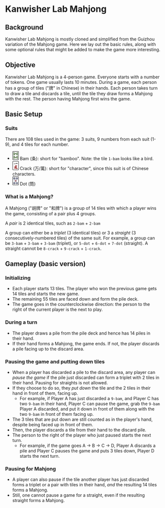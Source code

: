 # Kanwisher Lab Mahjong

## Background
Kanwisher Lab Mahjong is mostly cloned and simplified from the Guizhou variation of the Mahjong game. Here we lay out the basic rules, along with some optional rules that might be added to make the game more interesting.

## Objective
Kanwisher Lab Mahjong is a 4-person game. Everyone starts with a number of tokens. 
One game usually lasts 10 minutes. 
During a game, each person has a group of tiles ("牌" in Chinese) in their hands. 
Each person takes turn to draw a tile and discards a tile, until the tile they draw forms a Mahjong with the rest. 
The person having Mahjong first wins the game. 

## Basic Setup

### Suits
There are 108 tiles used in the game: 3 suits, 9 numbers from each suit (1-9), and 4 tiles for each number. 
- <img src="./imgs/8_bam.png" width="20">  Bam (条): short for "bamboo". Note: the tile ```1-bam``` looks like a bird. 
- <img src="./imgs/1_crack.png" width="20"> Crack (万/萬): short for "character", since this suit is of Chinese characters. 
- <img src="./imgs/5_dot.png" width="20"> Dot (筒)

### What is a Mahjong?
A Mahjong ("胡牌" or "和牌") is a group of 14 tiles with which a player wins the game, consisting of a pair plus 4 groups.

A *pair* is 2 identical tiles, such as ```2-bam``` + ```2-bam```

A group can either be a *triplet* (3 identical tiles) or 3 a *straight* (3 consecutively-numbered tiles) of the same suit. 
For example, a group can be ```3-bam``` + ```3-bam``` + ```3-bam``` (triplet), or ```5-dot``` + ```6-dot``` + ```7-dot``` (straight). A straight cannot be ```8-crack``` + ```9-crack``` + ```1-crack```.  


## Gameplay (basic version)
### Initializing
- Each player starts 13 tiles. The player who won the previous game gets 14 tiles and starts the new game.
- The remaining 55 tiles are faced down and form the pile deck.
- The game goes in the counterclockwise direction: the person to the right of the current player is the next to play.

### During a turn
- The player draws a pile from the pile deck and hence has 14 piles in their hand.
- If their hand forms a Mahjong, the game ends. If not, the player discards a pile facing up to the discard area.

### Pausing the game and putting down tiles
- When a player has discarded a pile to the discard area, any player can *pause the game* if the pile just discarded can form a triplet with 2 tiles in their hand. Pausing for straights is not allowed. 
- If they choose to do so, they *put down* the tile and the 2 tiles in their hand in front of them, facing up. 
    - For example, if Player A has just discarded a ```9-bam```, and Player C has two ```9-bam``` in their hand, Player C can pause the game, grab the ```9-bam``` Player A discarded, and put it down in front of them along with the two ```9-bam``` in front of them facing up.
- The 3 tiles that are put down are still counted as in the player's hand, despite being faced up in front of them.
- Then, the player discards a tile from their hand to the discard pile.
- The person to the right of the player who just paused starts the next turn.
    - For example, if the game goes A -> B -> C -> D, Player A discards a pile and Player C pauses the game and puts 3 tiles down, Player D starts the next turn.

### Pausing for Mahjong
- A player can also pause if the tile another player has just discarded forms a triplet or a pair with tiles in their hand, *and* the resulting 14 tiles forms a Mahjong.
- Still, one cannot pause a game for a straight, even if the resulting straight forms a Mahjong.
